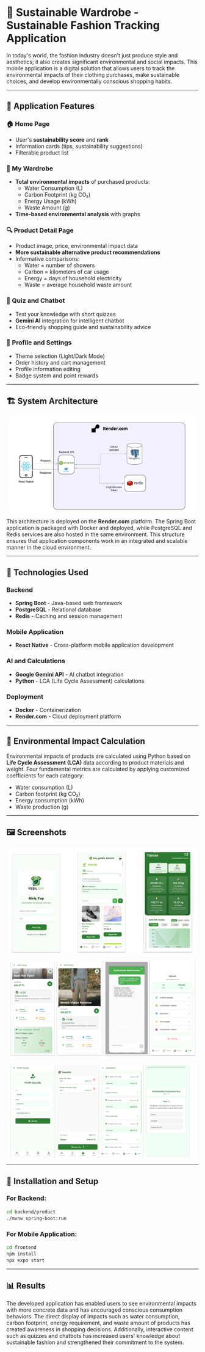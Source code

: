 # 🌱 Sustainable Wardrobe - Sustainable Fashion Tracking Application

In today's world, the fashion industry doesn't just produce style and aesthetics; it also creates significant environmental and social impacts. This mobile application is a digital solution that allows users to track the environmental impacts of their clothing purchases, make sustainable choices, and develop environmentally conscious shopping habits.

---

## 📱 Application Features

### 🏠 Home Page
- User's **sustainability score** and **rank**
- Information cards (tips, sustainability suggestions)
- Filterable product list

### 👚 My Wardrobe
- **Total environmental impacts** of purchased products:
  - Water Consumption (L)
  - Carbon Footprint (kg CO₂)
  - Energy Usage (kWh)
  - Waste Amount (g)
- **Time-based environmental analysis** with graphs

### 🔍 Product Detail Page
- Product image, price, environmental impact data
- **More sustainable alternative product recommendations**
- Informative comparisons:
  - Water = number of showers
  - Carbon = kilometers of car usage
  - Energy = days of household electricity
  - Waste = average household waste amount

### 🎯 Quiz and Chatbot
- Test your knowledge with short quizzes
- **Gemini AI** integration for intelligent chatbot
- Eco-friendly shopping guide and sustainability advice

### 🧾 Profile and Settings
- Theme selection (Light/Dark Mode)
- Order history and cart management
- Profile information editing
- Badge system and point rewards

---

## 🏗️ System Architecture

![System Architecture](blok.png)

This architecture is deployed on the **Render.com** platform. The Spring Boot application is packaged with Docker and deployed, while PostgreSQL and Redis services are also hosted in the same environment. This structure ensures that application components work in an integrated and scalable manner in the cloud environment.

---

## 🧠 Technologies Used

### Backend
- **Spring Boot** - Java-based web framework
- **PostgreSQL** - Relational database
- **Redis** - Caching and session management

### Mobile Application
- **React Native** - Cross-platform mobile application development

### AI and Calculations
- **Google Gemini API** - AI chatbot integration
- **Python** - LCA (Life Cycle Assessment) calculations

### Deployment
- **Docker** - Containerization
- **Render.com** - Cloud deployment platform

---

## 🔢 Environmental Impact Calculation

Environmental impacts of products are calculated using Python based on **Life Cycle Assessment (LCA)** data according to product materials and weight. Four fundamental metrics are calculated by applying customized coefficients for each category:

- Water consumption (L)
- Carbon footprint (kg CO₂)
- Energy consumption (kWh)
- Waste production (g)

---

## 🖼️ Screenshots

![Application Screens](p1.png)

![Application Screens](p2.png)

![Application Screens](p3.png)

---

## 🚀 Installation and Setup

### For Backend:

```bash
cd backend/product
./mvnw spring-boot:run
```

### For Mobile Application:

```bash
cd frontend
npm install
npx expo start
```

---

## 📊 Results

The developed application has enabled users to see environmental impacts with more concrete data and has encouraged conscious consumption behaviors. The direct display of impacts such as water consumption, carbon footprint, energy requirement, and waste amount of products has created awareness in shopping decisions. Additionally, interactive content such as quizzes and chatbots has increased users' knowledge about sustainable fashion and strengthened their commitment to the system.
